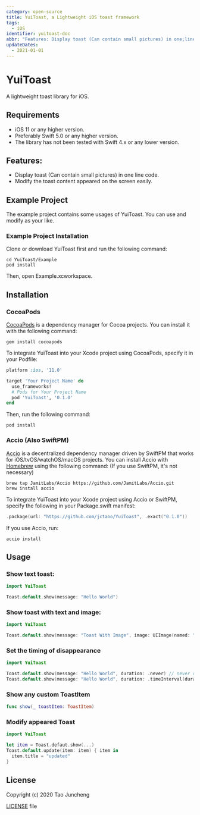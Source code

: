 ```yaml
---
category: open-source
title: YuiToast, a Lightweight iOS toast framework
tags:
  - iOS
identifier: yuitoast-doc
abbr: "Features: Display toast (Can contain small pictures) in one;line code. Modify the toast content appeared on the screen easily. "
updateDates:
  - 2021-01-01
---
```


# YuiToast

A lightweight toast library for iOS.

## Requirements

- iOS 11 or any higher version.
- Preferably Swift 5.0 or any higher version.
- The library has not been tested with Swift 4.x or any lower version.

## Features:

- Display toast (Can contain small pictures) in one line code.
- Modify the toast content appeared on the screen easily.

## Example Project

The example project contains some usages of YuiToast. You can use and modify as your like.

### Example Project Installation

Clone or download YuiToast first and run the following command:

```shell
cd YuiToast/Example
pod install
```

Then, open Example.xcworkspace.

## Installation

### CocoaPods

[CocoaPods](https://cocoapods.org/) is a dependency manager for Cocoa projects. You can install it with the following command:

```shell
gem install cocoapods
```

To integrate YuiToast into your Xcode project using CocoaPods, specify it in your Podfile:

```Ruby
platform :ios, '11.0'

target 'Your Project Name' do
  use_frameworks!
  # Pods for Your Project Name
  pod 'YuiToast', '0.1.0'
end
```

Then, run the following command:

```shell
pod install
```

### Accio (Also SwiftPM)

[Accio](https://github.com/JamitLabs/Accio) is a decentralized dependency manager driven by SwiftPM that works for iOS/tvOS/watchOS/macOS projects.
You can install Accio with [Homebrew](http://brew.sh/) using the following command: (If you use SwiftPM, it's not necessary)

```shell
brew tap JamitLabs/Accio https://github.com/JamitLabs/Accio.git
brew install accio
```

To integrate YuiToast into your Xcode project using Accio or SwiftPM, specify the following in your Package.swift manifest:

```swift
.package(url: "https://github.com/jctaoo/YuiToast", .exact("0.1.0"))
```

If you use Accio, run:

```shell
accio install
```

## Usage

### Show text toast:

```swift
import YuiToast

Toast.default.show(message: "Hello World")
```

### Show toast with text and image:

```swift
import YuiToast

Toast.default.show(message: "Toast With Image", image: UIImage(named: "DemoImage"))
```

### Set the timing of disappearance

```swift
import YuiToast

Toast.default.show(message: "Hello World", duration: .never) // never disappear
Toast.default.show(message: "Hello World", duration: .timeInterval(duration: 3)) // disappears after 3 seconds
```

### Show any custom ToastItem

```swift
func show(_ toastItem: ToastItem)
```

### Modify appeared Toast

```swift
import YuiToast

let item = Toast.defaut.show(...)
Toast.default.update(item: item) { item in
  item.title = "updated"
}
```

## License

Copyright (c) 2020 Tao Juncheng

[LICENSE](/LICENSE) file

